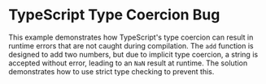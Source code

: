 # TypeScript Type Coercion Bug
This example demonstrates how TypeScript's type coercion can result in runtime errors that are not caught during compilation.  The `add` function is designed to add two numbers, but due to implicit type coercion, a string is accepted without error, leading to an `NaN` result at runtime. The solution demonstrates how to use strict type checking to prevent this.